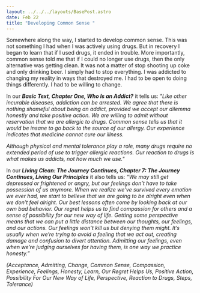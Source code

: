 ```yaml
---
layout: ../../../layouts/BasePost.astro
date: Feb 22
title: "Developing Common Sense "
---
```

Somewhere along the way, I started to develop common sense. This was not something I had when I was actively using drugs. But in recovery I began to learn that if I used drugs, it ended in trouble. More importantly, common sense told me that if I could no longer use drugs, then the only alternative was getting clean. It was not a matter of stop shooting up coke and only drinking beer. I simply had to stop everything. I was addicted to changing my reality in ways that destroyed me. I had to be open to doing things differently. I had to be willing to change.

In our ***Basic Text, Chapter One, Who Is an Addict?*** it tells us: *"Like other incurable diseases, addiction can be arrested. We agree that there is nothing shameful about being an addict, provided we accept our dilemma honestly and take positive action. We are willing to admit without reservation that we are allergic to drugs. Common sense tells us that it would be insane to go back to the source of our allergy. Our experience indicates that medicine cannot cure our illness.*

*Although physical and mental tolerance play a role, many drugs require no extended period of use to trigger allergic reactions. Our reaction to drugs is what makes us addicts, not how much we use."*

In our ***Living Clean: The Journey Continues, Chapter 7: The Journey Continues, Living Our Principles*** it also tells us: *“We may still get depressed or frightened or angry, but our feelings don’t have to take possession of us anymore. When we realize we’ve survived every emotion we ever had, we start to believe that we are going to be alright even when we don’t feel alright. Our best lessons often come by looking back at our own bad behavior. Our regret helps us to find compassion for others and a sense of possibility for our new way of life. Getting some perspective means that we can put a little distance between our thoughts, our feelings, and our actions. Our feelings won’t kill us but denying them might. It’s usually when we’re trying to avoid a feeling that we act out, creating damage and confusion to divert attention. Admitting our feelings, even when we’re judging ourselves for having them, is one way we practice honesty.”*

*(Acceptance, Admitting, Change, Common Sense, Compassion, Experience, Feelings, Honesty, Learn, Our Regret Helps Us, Positive Action, Possibility For Our New Way of Life, Perspective, Reaction to Drugs, Steps, Tolerance)*